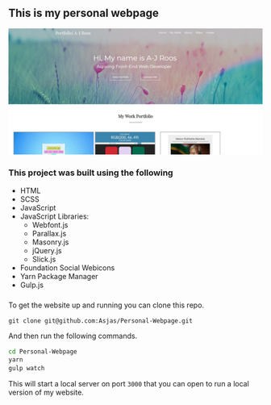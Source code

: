 ## This is my personal webpage

![Screenshot of personal website](https://github.com/Asjas/Personal-Webpage/blob/master/public/readme_img.jpg "Website")

### This project was built using the following

* HTML
* SCSS
* JavaScript
* JavaScript Libraries:
  * Webfont.js
  * Parallax.js
  * Masonry.js
  * jQuery.js
  * Slick.js
* Foundation Social Webicons
* Yarn Package Manager
* Gulp.js

###

To get the website up and running you can clone this repo.

```git
git clone git@github.com:Asjas/Personal-Webpage.git
```

And then run the following commands.

```sh
cd Personal-Webpage
yarn
gulp watch
```

This will start a local server on port `3000` that you can open to run a local version of my website.
